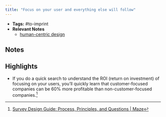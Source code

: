 ```yaml
---
title: "Focus on your user and everything else will follow"
---
```


- **Tags:** #to-imprint 
- **Relevant Notes**
	- [human-centric design](moc/human-centered-design.md)


## Notes


## Highlights
- If you do a quick search to understand the ROI (return on investment) of focusing on your users, you’ll quickly learn that customer-focused companies can be 60% more profitable than non-customer-focused companies.[^1]

[^1]: [Survey Design Guide: Process, Principles, and Questions | Maze](https://maze.co/guides/survey-design/?)